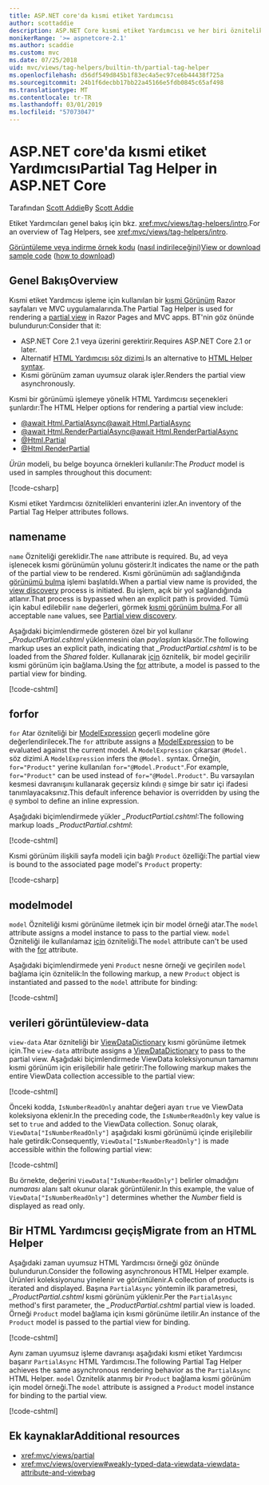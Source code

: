 ```yaml
---
title: ASP.NET core'da kısmi etiket Yardımcısı
author: scottaddie
description: ASP.NET Core kısmi etiket Yardımcısı ve her biri özniteliklerini play kısmi bir görünümü işlemeye içinde rol keşfedin.
monikerRange: '>= aspnetcore-2.1'
ms.author: scaddie
ms.custom: mvc
ms.date: 07/25/2018
uid: mvc/views/tag-helpers/builtin-th/partial-tag-helper
ms.openlocfilehash: d56df549d845b1f83ec4a5ec97ce6b44438f725a
ms.sourcegitcommit: 24b1f6decbb17bb22a45166e5fdb0845c65af498
ms.translationtype: MT
ms.contentlocale: tr-TR
ms.lasthandoff: 03/01/2019
ms.locfileid: "57073047"
---
```

# <a name="partial-tag-helper-in-aspnet-core"></a><span data-ttu-id="6be69-103">ASP.NET core'da kısmi etiket Yardımcısı</span><span class="sxs-lookup"><span data-stu-id="6be69-103">Partial Tag Helper in ASP.NET Core</span></span>

<span data-ttu-id="6be69-104">Tarafından [Scott Addie](https://github.com/scottaddie)</span><span class="sxs-lookup"><span data-stu-id="6be69-104">By [Scott Addie](https://github.com/scottaddie)</span></span>

<span data-ttu-id="6be69-105">Etiket Yardımcıları genel bakış için bkz. <xref:mvc/views/tag-helpers/intro>.</span><span class="sxs-lookup"><span data-stu-id="6be69-105">For an overview of Tag Helpers, see <xref:mvc/views/tag-helpers/intro>.</span></span>

<span data-ttu-id="6be69-106">[Görüntüleme veya indirme örnek kodu](https://github.com/aspnet/Docs/tree/master/aspnetcore/mvc/views/tag-helpers/built-in/samples) ([nasıl indirileceğini](xref:index#how-to-download-a-sample))</span><span class="sxs-lookup"><span data-stu-id="6be69-106">[View or download sample code](https://github.com/aspnet/Docs/tree/master/aspnetcore/mvc/views/tag-helpers/built-in/samples) ([how to download](xref:index#how-to-download-a-sample))</span></span>

## <a name="overview"></a><span data-ttu-id="6be69-107">Genel Bakış</span><span class="sxs-lookup"><span data-stu-id="6be69-107">Overview</span></span>

<span data-ttu-id="6be69-108">Kısmi etiket Yardımcısı işleme için kullanılan bir [kısmi Görünüm](xref:mvc/views/partial) Razor sayfaları ve MVC uygulamalarında.</span><span class="sxs-lookup"><span data-stu-id="6be69-108">The Partial Tag Helper is used for rendering a [partial view](xref:mvc/views/partial) in Razor Pages and MVC apps.</span></span> <span data-ttu-id="6be69-109">BT'nin göz önünde bulundurun:</span><span class="sxs-lookup"><span data-stu-id="6be69-109">Consider that it:</span></span>

* <span data-ttu-id="6be69-110">ASP.NET Core 2.1 veya üzerini gerektirir.</span><span class="sxs-lookup"><span data-stu-id="6be69-110">Requires ASP.NET Core 2.1 or later.</span></span>
* <span data-ttu-id="6be69-111">Alternatif [HTML Yardımcısı söz dizimi](xref:mvc/views/partial#reference-a-partial-view).</span><span class="sxs-lookup"><span data-stu-id="6be69-111">Is an alternative to [HTML Helper syntax](xref:mvc/views/partial#reference-a-partial-view).</span></span>
* <span data-ttu-id="6be69-112">Kısmi görünüm zaman uyumsuz olarak işler.</span><span class="sxs-lookup"><span data-stu-id="6be69-112">Renders the partial view asynchronously.</span></span>

<span data-ttu-id="6be69-113">Kısmi bir görünümü işlemeye yönelik HTML Yardımcısı seçenekleri şunlardır:</span><span class="sxs-lookup"><span data-stu-id="6be69-113">The HTML Helper options for rendering a partial view include:</span></span>

* [<span data-ttu-id="6be69-114">@await Html.PartialAsync</span><span class="sxs-lookup"><span data-stu-id="6be69-114">@await Html.PartialAsync</span></span>](/dotnet/api/microsoft.aspnetcore.mvc.rendering.htmlhelperpartialextensions.partialasync)
* [<span data-ttu-id="6be69-115">@await Html.RenderPartialAsync</span><span class="sxs-lookup"><span data-stu-id="6be69-115">@await Html.RenderPartialAsync</span></span>](/dotnet/api/microsoft.aspnetcore.mvc.rendering.htmlhelperpartialextensions.renderpartialasync)
* [@Html.Partial](/dotnet/api/microsoft.aspnetcore.mvc.rendering.htmlhelperpartialextensions.partial)
* [@Html.RenderPartial](/dotnet/api/microsoft.aspnetcore.mvc.rendering.htmlhelperpartialextensions.renderpartial)

<span data-ttu-id="6be69-116">*Ürün* modeli, bu belge boyunca örnekleri kullanılır:</span><span class="sxs-lookup"><span data-stu-id="6be69-116">The *Product* model is used in samples throughout this document:</span></span>

[!code-csharp[](samples/TagHelpersBuiltIn/Models/Product.cs)]

<span data-ttu-id="6be69-117">Kısmi etiket Yardımcısı öznitelikleri envanterini izler.</span><span class="sxs-lookup"><span data-stu-id="6be69-117">An inventory of the Partial Tag Helper attributes follows.</span></span>

## <a name="name"></a><span data-ttu-id="6be69-118">name</span><span class="sxs-lookup"><span data-stu-id="6be69-118">name</span></span>

<span data-ttu-id="6be69-119">`name` Özniteliği gereklidir.</span><span class="sxs-lookup"><span data-stu-id="6be69-119">The `name` attribute is required.</span></span> <span data-ttu-id="6be69-120">Bu, ad veya işlenecek kısmi görünümün yolunu gösterir.</span><span class="sxs-lookup"><span data-stu-id="6be69-120">It indicates the name or the path of the partial view to be rendered.</span></span> <span data-ttu-id="6be69-121">Kısmi görünümün adı sağlandığında [görünümü bulma](xref:mvc/views/overview#view-discovery) işlemi başlatıldı.</span><span class="sxs-lookup"><span data-stu-id="6be69-121">When a partial view name is provided, the [view discovery](xref:mvc/views/overview#view-discovery) process is initiated.</span></span> <span data-ttu-id="6be69-122">Bu işlem, açık bir yol sağlandığında atlanır.</span><span class="sxs-lookup"><span data-stu-id="6be69-122">That process is bypassed when an explicit path is provided.</span></span> <span data-ttu-id="6be69-123">Tümü için kabul edilebilir `name` değerleri, görmek [kısmi görünüm bulma](xref:mvc/views/partial#partial-view-discovery).</span><span class="sxs-lookup"><span data-stu-id="6be69-123">For all acceptable `name` values, see [Partial view discovery](xref:mvc/views/partial#partial-view-discovery).</span></span>

<span data-ttu-id="6be69-124">Aşağıdaki biçimlendirmede gösteren özel bir yol kullanır *_ProductPartial.cshtml* yüklenmesini olan *paylaşılan* klasör.</span><span class="sxs-lookup"><span data-stu-id="6be69-124">The following markup uses an explicit path, indicating that *_ProductPartial.cshtml* is to be loaded from the *Shared* folder.</span></span> <span data-ttu-id="6be69-125">Kullanarak [için](#for) öznitelik, bir model geçirilir kısmi görünüm için bağlama.</span><span class="sxs-lookup"><span data-stu-id="6be69-125">Using the [for](#for) attribute, a model is passed to the partial view for binding.</span></span>

[!code-cshtml[](samples/TagHelpersBuiltIn/Pages/Product.cshtml?name=snippet_Name)]

## <a name="for"></a><span data-ttu-id="6be69-126">for</span><span class="sxs-lookup"><span data-stu-id="6be69-126">for</span></span>

<span data-ttu-id="6be69-127">`for` Atar özniteliği bir [ModelExpression](/dotnet/api/microsoft.aspnetcore.mvc.viewfeatures.modelexpression) geçerli modeline göre değerlendirilecek.</span><span class="sxs-lookup"><span data-stu-id="6be69-127">The `for` attribute assigns a [ModelExpression](/dotnet/api/microsoft.aspnetcore.mvc.viewfeatures.modelexpression) to be evaluated against the current model.</span></span> <span data-ttu-id="6be69-128">A `ModelExpression` çıkarsar `@Model.` söz dizimi.</span><span class="sxs-lookup"><span data-stu-id="6be69-128">A `ModelExpression` infers the `@Model.` syntax.</span></span> <span data-ttu-id="6be69-129">Örneğin, `for="Product"` yerine kullanılan `for="@Model.Product"`.</span><span class="sxs-lookup"><span data-stu-id="6be69-129">For example, `for="Product"` can be used instead of `for="@Model.Product"`.</span></span> <span data-ttu-id="6be69-130">Bu varsayılan kesmesi davranışını kullanarak geçersiz kılındı `@` simge bir satır içi ifadesi tanımlayacaksınız.</span><span class="sxs-lookup"><span data-stu-id="6be69-130">This default inference behavior is overridden by using the `@` symbol to define an inline expression.</span></span>

<span data-ttu-id="6be69-131">Aşağıdaki biçimlendirmede yükler *_ProductPartial.cshtml*:</span><span class="sxs-lookup"><span data-stu-id="6be69-131">The following markup loads *_ProductPartial.cshtml*:</span></span>

[!code-cshtml[](samples/TagHelpersBuiltIn/Pages/Product.cshtml?name=snippet_For)]

<span data-ttu-id="6be69-132">Kısmi görünüm ilişkili sayfa modeli için bağlı `Product` özelliği:</span><span class="sxs-lookup"><span data-stu-id="6be69-132">The partial view is bound to the associated page model's `Product` property:</span></span>

[!code-csharp[](samples/TagHelpersBuiltIn/Pages/Product.cshtml.cs?highlight=8)]

## <a name="model"></a><span data-ttu-id="6be69-133">model</span><span class="sxs-lookup"><span data-stu-id="6be69-133">model</span></span>

<span data-ttu-id="6be69-134">`model` Özniteliği kısmi görünüme iletmek için bir model örneği atar.</span><span class="sxs-lookup"><span data-stu-id="6be69-134">The `model` attribute assigns a model instance to pass to the partial view.</span></span> <span data-ttu-id="6be69-135">`model` Özniteliği ile kullanılamaz [için](#for) özniteliği.</span><span class="sxs-lookup"><span data-stu-id="6be69-135">The `model` attribute can't be used with the [for](#for) attribute.</span></span>

<span data-ttu-id="6be69-136">Aşağıdaki biçimlendirmede yeni `Product` nesne örneği ve geçirilen `model` bağlama için öznitelik:</span><span class="sxs-lookup"><span data-stu-id="6be69-136">In the following markup, a new `Product` object is instantiated and passed to the `model` attribute for binding:</span></span>

[!code-cshtml[](samples/TagHelpersBuiltIn/Pages/Product.cshtml?name=snippet_Model)]

## <a name="view-data"></a><span data-ttu-id="6be69-137">verileri görüntüle</span><span class="sxs-lookup"><span data-stu-id="6be69-137">view-data</span></span>

<span data-ttu-id="6be69-138">`view-data` Atar özniteliği bir [ViewDataDictionary](/dotnet/api/microsoft.aspnetcore.mvc.viewfeatures.viewdatadictionary) kısmi görünüme iletmek için.</span><span class="sxs-lookup"><span data-stu-id="6be69-138">The `view-data` attribute assigns a [ViewDataDictionary](/dotnet/api/microsoft.aspnetcore.mvc.viewfeatures.viewdatadictionary) to pass to the partial view.</span></span> <span data-ttu-id="6be69-139">Aşağıdaki biçimlendirmede ViewData koleksiyonunun tamamını kısmi görünüm için erişilebilir hale getirir:</span><span class="sxs-lookup"><span data-stu-id="6be69-139">The following markup makes the entire ViewData collection accessible to the partial view:</span></span>

[!code-cshtml[](samples/TagHelpersBuiltIn/Pages/Product.cshtml?name=snippet_ViewData&highlight=5-)]

<span data-ttu-id="6be69-140">Önceki kodda, `IsNumberReadOnly` anahtar değeri ayarı `true` ve ViewData koleksiyona eklenir.</span><span class="sxs-lookup"><span data-stu-id="6be69-140">In the preceding code, the `IsNumberReadOnly` key value is set to `true` and added to the ViewData collection.</span></span> <span data-ttu-id="6be69-141">Sonuç olarak, `ViewData["IsNumberReadOnly"]` aşağıdaki kısmi görünümü içinde erişilebilir hale getirdik:</span><span class="sxs-lookup"><span data-stu-id="6be69-141">Consequently, `ViewData["IsNumberReadOnly"]` is made accessible within the following partial view:</span></span>

[!code-cshtml[](samples/TagHelpersBuiltIn/Pages/Shared/_ProductViewDataPartial.cshtml?highlight=5)]

<span data-ttu-id="6be69-142">Bu örnekte, değerini `ViewData["IsNumberReadOnly"]` belirler olmadığını *numarası* alanı salt okunur olarak görüntülenir.</span><span class="sxs-lookup"><span data-stu-id="6be69-142">In this example, the value of `ViewData["IsNumberReadOnly"]` determines whether the *Number* field is displayed as read only.</span></span>

## <a name="migrate-from-an-html-helper"></a><span data-ttu-id="6be69-143">Bir HTML Yardımcısı geçiş</span><span class="sxs-lookup"><span data-stu-id="6be69-143">Migrate from an HTML Helper</span></span>

<span data-ttu-id="6be69-144">Aşağıdaki zaman uyumsuz HTML Yardımcısı örneği göz önünde bulundurun.</span><span class="sxs-lookup"><span data-stu-id="6be69-144">Consider the following asynchronous HTML Helper example.</span></span> <span data-ttu-id="6be69-145">Ürünleri koleksiyonunu yinelenir ve görüntülenir.</span><span class="sxs-lookup"><span data-stu-id="6be69-145">A collection of products is iterated and displayed.</span></span> <span data-ttu-id="6be69-146">Başına `PartialAsync` yöntemin ilk parametresi, *_ProductPartial.cshtml* kısmi görünüm yüklenir.</span><span class="sxs-lookup"><span data-stu-id="6be69-146">Per the `PartialAsync` method's first parameter, the *_ProductPartial.cshtml* partial view is loaded.</span></span> <span data-ttu-id="6be69-147">Örneği `Product` model bağlama için kısmi görünüme iletilir.</span><span class="sxs-lookup"><span data-stu-id="6be69-147">An instance of the `Product` model is passed to the partial view for binding.</span></span>

[!code-cshtml[](samples/TagHelpersBuiltIn/Pages/Products.cshtml?name=snippet_HtmlHelper&highlight=3)]

<span data-ttu-id="6be69-148">Aynı zaman uyumsuz işleme davranışı aşağıdaki kısmi etiket Yardımcısı başarır `PartialAsync` HTML Yardımcısı.</span><span class="sxs-lookup"><span data-stu-id="6be69-148">The following Partial Tag Helper achieves the same asynchronous rendering behavior as the `PartialAsync` HTML Helper.</span></span> <span data-ttu-id="6be69-149">`model` Öznitelik atanmış bir `Product` bağlama kısmi görünüm için model örneği.</span><span class="sxs-lookup"><span data-stu-id="6be69-149">The `model` attribute is assigned a `Product` model instance for binding to the partial view.</span></span>

[!code-cshtml[](samples/TagHelpersBuiltIn/Pages/Products.cshtml?name=snippet_TagHelper&highlight=3)]

## <a name="additional-resources"></a><span data-ttu-id="6be69-150">Ek kaynaklar</span><span class="sxs-lookup"><span data-stu-id="6be69-150">Additional resources</span></span>

* <xref:mvc/views/partial>
* <xref:mvc/views/overview#weakly-typed-data-viewdata-viewdata-attribute-and-viewbag>
